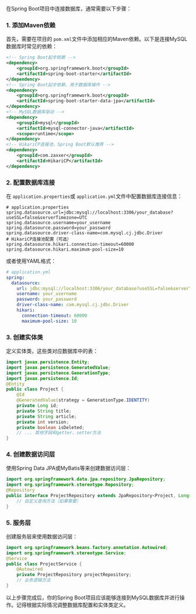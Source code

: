 在Spring Boot项目中连接数据库，通常需要以下步骤：

### 1. 添加Maven依赖

首先，需要在项目的 `pom.xml`文件中添加相应的Maven依赖。以下是连接MySQL数据库时常见的依赖：

```xml
<!-- Spring Boot起步依赖 -->
<dependency>
    <groupId>org.springframework.boot</groupId>
    <artifactId>spring-boot-starter</artifactId>
</dependency>
<!-- Spring Boot起步依赖，用于数据库操作 -->
<dependency>
    <groupId>org.springframework.boot</groupId>
    <artifactId>spring-boot-starter-data-jpa</artifactId>
</dependency>
<!-- MySQL数据库驱动 -->
<dependency>
    <groupId>mysql</groupId>
    <artifactId>mysql-connector-java</artifactId>
    <scope>runtime</scope>
</dependency>
<!-- HikariCP连接池，Spring Boot默认推荐 -->
<dependency>
    <groupId>com.zaxxer</groupId>
    <artifactId>HikariCP</artifactId>
</dependency>
```

### 2. 配置数据库连接

在 `application.properties`或 `application.yml`文件中配置数据库连接信息：

```properties
# application.properties
spring.datasource.url=jdbc:mysql://localhost:3306/your_database?useSSL=false&serverTimezone=UTC
spring.datasource.username=your_username
spring.datasource.password=your_password
spring.datasource.driver-class-name=com.mysql.cj.jdbc.Driver
# HikariCP连接池配置（可选）
spring.datasource.hikari.connection-timeout=60000
spring.datasource.hikari.maximum-pool-size=10
```

或者使用YAML格式：

```yaml
# application.yml
spring:
  datasource:
    url: jdbc:mysql://localhost:3306/your_database?useSSL=false&serverTimezone=UTC
    username: your_username
    password: your_password
    driver-class-name: com.mysql.cj.jdbc.Driver
    hikari:
      connection-timeout: 60000
      maximum-pool-size: 10
```

### 3. 创建实体类

定义实体类，这些类对应数据库中的表：

```java
import javax.persistence.Entity;
import javax.persistence.GeneratedValue;
import javax.persistence.GenerationType;
import javax.persistence.Id;
@Entity
public class Project {
    @Id
    @GeneratedValue(strategy = GenerationType.IDENTITY)
    private Long id;
    private String title;
    private String article;
    private int version;
    private boolean isDeleted;
    // ... 其他字段和getter、setter方法
}
```

### 4. 创建数据访问层

使用Spring Data JPA或MyBatis等来创建数据访问层：

```java
import org.springframework.data.jpa.repository.JpaRepository;
import org.springframework.stereotype.Repository;
@Repository
public interface ProjectRepository extends JpaRepository<Project, Long> {
    // 自定义查询方法（如果需要）
}
```

### 5. 服务层

创建服务层来使用数据访问层：

```java
import org.springframework.beans.factory.annotation.Autowired;
import org.springframework.stereotype.Service;
@Service
public class ProjectService {
    @Autowired
    private ProjectRepository projectRepository;
    // 业务逻辑方法
}
```

以上步骤完成后，你的Spring Boot项目应该能够连接到MySQL数据库并进行操作。记得根据实际情况调整数据库配置和实体类定义。
